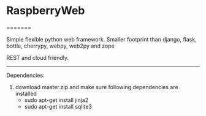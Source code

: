 # RaspberryWeb 
=======

Simple flexible python web framework. Smaller footprint than 
django, flask, bottle, cherrypy, webpy, web2py and zope

REST and cloud friendly. 

----

Dependencies:

1. download master.zip and make sure following dependencies are installed 
	- sudo apt-get install jinja2 
	- sudo apt-get install sqlite3

 
